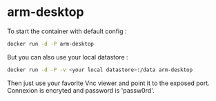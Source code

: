# arm-desktop

To start the container with default config :
```bash
docker run -d -P arm-desktop
```

But you can also use your local datastore :
```bash
docker run -d -P -v <your local datastore>:/data arm-desktop
```

Then just use your favorite Vnc viewer and point it to the exposed port. Connexion is encryted and password is 'passw0rd'.
